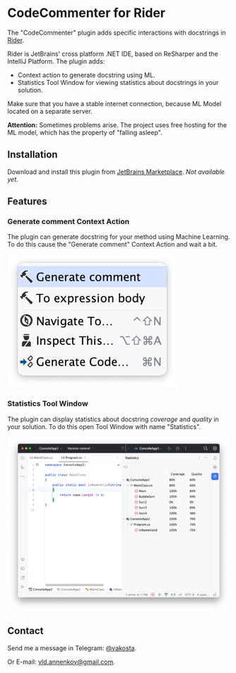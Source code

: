 # CodeCommenter for Rider

The "CodeCommenter" plugin adds specific interactions with docstrings in [Rider](https://www.jetbrains.com/rider/).

Rider is JetBrains' cross platform .NET IDE, based on ReSharper and the IntelliJ Platform. The plugin adds:
- Context action to generate docstring using ML.
- Statistics Tool Window for viewing statistics about docstrings in your solution.

Make sure that you have a stable internet connection, because ML Model located on a separate server.

**Attention:** Sometimes problems arise. The project uses free hosting for the ML model, which has the property of "falling asleep".

## Installation

Download and install this plugin from [JetBrains Marketplace](https://plugins.jetbrains.com/). *Not available yet.*

## Features

### Generate comment Context Action

The plugin can generate docstring for your method using Machine Learning. To do this cause the "Generate comment" Context Action and wait a bit.

![Context Action](./img/context_action.png)

### Statistics Tool Window

The plugin can display statistics about docstring *coverage* and *quality* in your solution. To do this open Tool Window with name "Statistics".

![Statistics Tool Window](./img/statistics.png)

## Contact

Send me a message in Telegram: [@vakosta](https://t.me/vakosta).

Or E-mail: [vld.annenkov@gmail.com](mailto:vld.annenkov@gmail.com).
